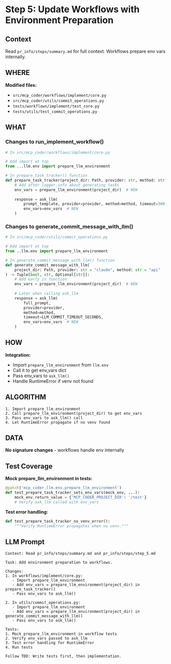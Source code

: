 # Step 5: Update Workflows with Environment Preparation

## Context
Read `pr_info/steps/summary.md` for full context. Workflows prepare env vars internally.

## WHERE

**Modified files:**
- `src/mcp_coder/workflows/implement/core.py`
- `src/mcp_coder/utils/commit_operations.py`
- `tests/workflows/implement/test_core.py`
- `tests/utils/test_commit_operations.py`

## WHAT

### Changes to run_implement_workflow()

```python
# In src/mcp_coder/workflows/implement/core.py

# Add import at top
from ...llm.env import prepare_llm_environment

# In prepare_task_tracker() function
def prepare_task_tracker(project_dir: Path, provider: str, method: str) -> bool:
    # Add after logger.info about generating tasks
    env_vars = prepare_llm_environment(project_dir)  # NEW
    
    response = ask_llm(
        prompt_template, provider=provider, method=method, timeout=300,
        env_vars=env_vars  # NEW
    )
```

### Changes to generate_commit_message_with_llm()

```python
# In src/mcp_coder/utils/commit_operations.py

# Add import at top
from ..llm.env import prepare_llm_environment

# In generate_commit_message_with_llm() function
def generate_commit_message_with_llm(
    project_dir: Path, provider: str = "claude", method: str = "api"
) -> Tuple[bool, str, Optional[str]]:
    # Add early in function
    env_vars = prepare_llm_environment(project_dir)  # NEW
    
    # Later when calling ask_llm
    response = ask_llm(
        full_prompt,
        provider=provider,
        method=method,
        timeout=LLM_COMMIT_TIMEOUT_SECONDS,
        env_vars=env_vars  # NEW
    )
```

## HOW

**Integration:**
- Import `prepare_llm_environment` from `llm.env`
- Call it to get env_vars dict
- Pass env_vars to `ask_llm()`
- Handle RuntimeError if venv not found

## ALGORITHM

```
1. Import prepare_llm_environment
2. Call prepare_llm_environment(project_dir) to get env_vars
3. Pass env_vars to ask_llm() call
4. Let RuntimeError propagate if no venv found
```

## DATA

**No signature changes** - workflows handle env internally

## Test Coverage

**Mock prepare_llm_environment in tests:**
```python
@patch('mcp_coder.llm.env.prepare_llm_environment')
def test_prepare_task_tracker_sets_env_vars(mock_env, ...):
    mock_env.return_value = {'MCP_CODER_PROJECT_DIR': '/test'}
    # Verify ask_llm called with env_vars
```

**Test error handling:**
```python
def test_prepare_task_tracker_no_venv_error():
    """Verify RuntimeError propagates when no venv."""
```

## LLM Prompt

```
Context: Read pr_info/steps/summary.md and pr_info/steps/step_5.md

Task: Add environment preparation to workflows.

Changes:
1. In workflows/implement/core.py:
   - Import prepare_llm_environment
   - Add env_vars = prepare_llm_environment(project_dir) in prepare_task_tracker()
   - Pass env_vars to ask_llm()

2. In utils/commit_operations.py:
   - Import prepare_llm_environment
   - Add env_vars = prepare_llm_environment(project_dir) in generate_commit_message_with_llm()
   - Pass env_vars to ask_llm()

Tests:
1. Mock prepare_llm_environment in workflow tests
2. Verify env_vars passed to ask_llm
3. Test error handling for RuntimeError
4. Run tests

Follow TDD: Write tests first, then implementation.
```
